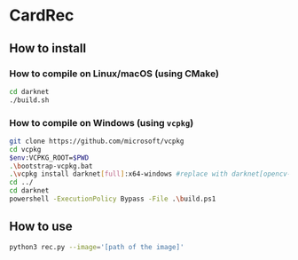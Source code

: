 # CardRec

## How to install
### How to compile on Linux/macOS (using CMake)
```bash
cd darknet
./build.sh
```

### How to compile on Windows (using `vcpkg`)
```bash
git clone https://github.com/microsoft/vcpkg
cd vcpkg
$env:VCPKG_ROOT=$PWD
.\bootstrap-vcpkg.bat
.\vcpkg install darknet[full]:x64-windows #replace with darknet[opencv-base,cuda,cudnn]:x64-windows for a quicker install of dependencies
cd ../
cd darknet
powershell -ExecutionPolicy Bypass -File .\build.ps1
```

## How to use
```bash
python3 rec.py --image='[path of the image]'
```